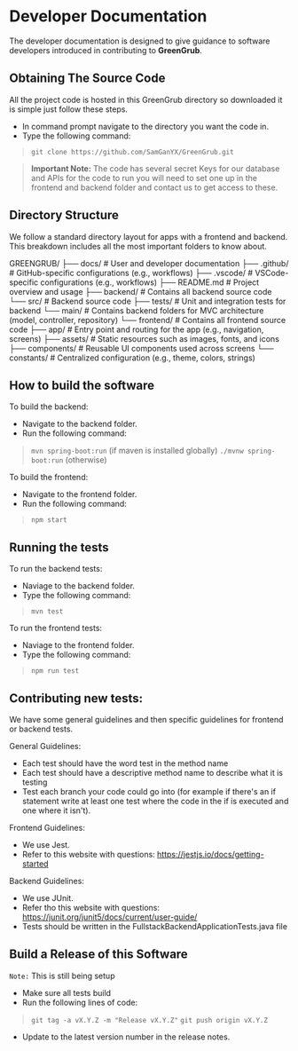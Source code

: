 # Developer Documentation  

The developer documentation is designed to give guidance to software developers introduced in contributing to **GreenGrub**.  

## Obtaining The Source Code  

All the project code is hosted in this GreenGrub directory so downloaded it is simple just follow these steps.

- In command prompt navigate to the directory you want the code in.  
- Type the following command:  
 > `git clone https://github.com/SamGanYX/GreenGrub.git`

> **Important Note:** The code has several secret Keys for our database and APIs for the code to run you will need to set one up in the frontend and backend folder and contact us to get access to these.

## Directory Structure

We follow a standard directory layout for apps with a frontend and backend.
This breakdown includes all the most important folders to know about.

GREENGRUB/
├── docs/              # User and developer documentation
├── .github/           # GitHub-specific configurations (e.g., workflows)
├── .vscode/           # VSCode-specific configurations (e.g., workflows)
├── README.md          # Project overview and usage
├── backend/           # Contains all backend source code
    └──  src/          # Backend source code
         ├── tests/         # Unit and integration tests for backend
         └──  main/          # Contains backend folders for MVC architecture (model, controller, repository)
└──  frontend/         # Contains all frontend source code
     ├── app/              # Entry point and routing for the app (e.g., navigation, screens)
     ├── assets/           # Static resources such as images, fonts, and icons
     ├── components/       # Reusable UI components used across screens
     └── constants/        # Centralized configuration (e.g., theme, colors, strings)

## How to build the software

To build the backend:
- Navigate to the backend folder.
- Run the following command:
> `mvn spring-boot:run` (if maven is installed globally)
> `./mvnw spring-boot:run` (otherwise)

To build the frontend:
- Navigate to the frontend folder.
- Run the following command:
> `npm start`

## Running the tests

To run the backend tests:
- Naviage to the backend folder.
- Type the following command:
> `mvn test`

To run the frontend tests:
- Naviage to the frontend folder.
- Type the following command:
> `npm run test`

## Contributing new tests:

We have some general guidelines and then specific guidelines for frontend or backend tests.

General Guidelines:
- Each test should have the word test in the method name
- Each test should have a descriptive method name to describe what it is testing
- Test each branch your code could go into (for example if there's an if statement write at least one test where the code in the if is executed and one where it isn't).

Frontend Guidelines:
- We use Jest.
- Refer to this website with questions: https://jestjs.io/docs/getting-started

Backend Guidelines:
- We use JUnit.
- Refer tho this website with questions: https://junit.org/junit5/docs/current/user-guide/
- Tests should be written in the FullstackBackendApplicationTests.java file

## Build a Release of this Software

`Note:` This is still being setup
- Make sure all tests build
- Run the following lines of code:
> `git tag -a vX.Y.Z -m "Release vX.Y.Z"`
> `git push origin vX.Y.Z`
- Update to the latest version number in the release notes.